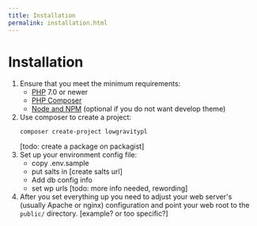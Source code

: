 ```yaml
---
title: Installation
permalink: installation.html
---
```


# Installation
  1. Ensure that you meet the minimum requirements:
      - [PHP](https://secure.php.net/) 7.0 or newer
      - [PHP Composer](https://getcomposer.org/)
      - [Node and NPM](https://nodejs.org/) (optional if you do not want develop theme)
  1. Use composer to create a project:
      ```
      composer create-project lowgravitypl
      ```
      [todo: create a package on packagist]
  1. Set up your environment config file:
      - copy .env.sample
      - put salts in [create salts url]
      - Add db config info
      - set wp urls
      [todo: more info needed, rewording]
  1. After you set everything up you need to adjust your web server's (usually Apache or nginx) configuration and point your web root to the `public/` directory. 
  [example? or too specific?]